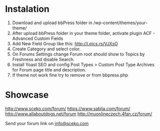 # Instalation
1. Download and upload bbPress folder in /wp-content/themes/your-theme/
2. After upload bbPress folder in your theme folder, activate plugin ACF - Advanced Custom Fields
3. Add New Field Group like this: http://i.pics.rs/VJXsO
4. Create Category and select color.
5. On Forums Settings change Forum root should show	to Topics by Freshness and disable Search.
5. Install Yoast SEO and config Post Types > Custom Post Type Archives for Forum page title and description.
6. If theme not work fine try to remove <?php wp_head(); ?> or <?php wp_footer(); ?> from bbpress.php


# Showcase
http://www.sceko.com/forum/
https://www.sablja.com/forum/
http://www.allaboutdogs.net/forum
http://muonlineczech.4fan.cz/forum/

Send your forum link on info@sceko.com